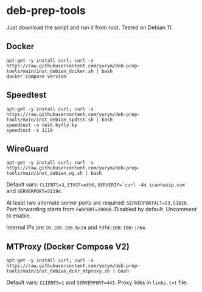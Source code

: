 # deb-prep-tools

Just download the script and run it from root. Tested on Debian 11.

## Docker

```
apt-get -y install curl; curl -s https://raw.githubusercontent.com/yurym/deb-prep-tools/main/inst_debian_docker.sh | bash
docker compose version
```

## Speedtest

```
apt-get -y install curl; curl -s https://raw.githubusercontent.com/yurym/deb-prep-tools/main/inst_debian_spdtst.sh | bash
speedtest -o test.byfly.by
speedtest -s 1119

```

## WireGuard

```
apt-get -y install curl; curl -s https://raw.githubusercontent.com/yurym/deb-prep-tools/main/inst_debian_wg.sh | bash
```

Default vars: `CLIENTS=3`, `ETHIF=eth0`, ``SERVERIP=`curl -4s icanhazip.com` `` and `SERVERPORT=51194`.

At least two alternate server ports are required: `SERVERPORTALT=53,51820`. Port forwarding starts from `FWDPORT=20000`. Disabled by default. Uncomment to enable.

Internal IPs are `10.100.100.0/24` and `fdfd:100:100::/64`.

## MTProxy (Docker Compose V2)

```
apt-get -y install curl; curl -s https://raw.githubusercontent.com/yurym/deb-prep-tools/main/inst_debian_dckr_mtproxy.sh | bash
```

Default vars: `CLIENTS=1` and `SERVERPORT=443`. Proxy links in `links.txt` file.